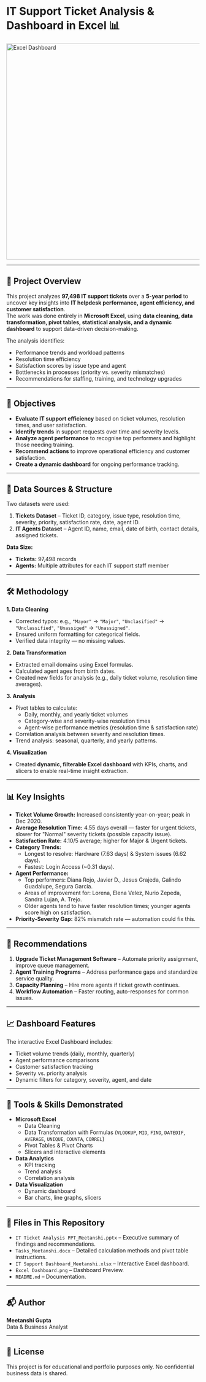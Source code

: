 # IT Support Ticket Analysis & Dashboard in Excel 📊

<img width="1232" height="563" alt="Excel Dashboard" src="https://github.com/user-attachments/assets/2bc8c74a-83b2-4025-b09e-dcc072fea73f" />


---

## 📌 Project Overview
This project analyzes **97,498 IT support tickets** over a **5-year period** to uncover key insights into **IT helpdesk performance, agent efficiency, and customer satisfaction**.  
The work was done entirely in **Microsoft Excel**, using **data cleaning, data transformation, pivot tables, statistical analysis, and a dynamic dashboard** to support data-driven decision-making.

The analysis identifies:
- Performance trends and workload patterns
- Resolution time efficiency
- Satisfaction scores by issue type and agent
- Bottlenecks in processes (priority vs. severity mismatches)
- Recommendations for staffing, training, and technology upgrades

---

## 🎯 Objectives
- **Evaluate IT support efficiency** based on ticket volumes, resolution times, and user satisfaction.
- **Identify trends** in support requests over time and severity levels.
- **Analyze agent performance** to recognise top performers and highlight those needing training.
- **Recommend actions** to improve operational efficiency and customer satisfaction.
- **Create a dynamic dashboard** for ongoing performance tracking.

---

## 📂 Data Sources & Structure
Two datasets were used:
1. **Tickets Dataset** – Ticket ID, category, issue type, resolution time, severity, priority, satisfaction rate, date, agent ID.
2. **IT Agents Dataset** – Agent ID, name, email, date of birth, contact details, assigned tickets.

**Data Size:**  
- **Tickets:** 97,498 records  
- **Agents:** Multiple attributes for each IT support staff member  

---

## 🛠 Methodology
**1. Data Cleaning**
- Corrected typos: e.g., `"Mayor"` → `"Major"`, `"Unclasified"` → `"Unclassified"`, `"Unassiged"` → `"Unassigned"`.
- Ensured uniform formatting for categorical fields.
- Verified data integrity — no missing values.

**2. Data Transformation**
- Extracted email domains using Excel formulas.
- Calculated agent ages from birth dates.
- Created new fields for analysis (e.g., daily ticket volume, resolution time averages).

**3. Analysis**
- Pivot tables to calculate:
  - Daily, monthly, and yearly ticket volumes
  - Category-wise and severity-wise resolution times
  - Agent-wise performance metrics (resolution time & satisfaction rate)
- Correlation analysis between severity and resolution times.
- Trend analysis: seasonal, quarterly, and yearly patterns.

**4. Visualization**
- Created **dynamic, filterable Excel dashboard** with KPIs, charts, and slicers to enable real-time insight extraction.

---

## 📊 Key Insights
- **Ticket Volume Growth:** Increased consistently year-on-year; peak in Dec 2020.
- **Average Resolution Time:** 4.55 days overall — faster for urgent tickets, slower for "Normal" severity tickets (possible capacity issue).
- **Satisfaction Rate:** 4.10/5 average; higher for Major & Urgent tickets.
- **Category Trends:**
  - Longest to resolve: Hardware (7.63 days) & System issues (6.62 days).
  - Fastest: Login Access (~0.31 days).
- **Agent Performance:**
  - Top performers: Diana Rojo, Javier D., Jesus Grajeda, Galindo Guadalupe, Segura Garcia.
  - Areas of improvement for: Lorena, Elena Velez, Nurio Zepeda, Sandra Lujan, A. Trejo.
  - Older agents tend to have faster resolution times; younger agents score high on satisfaction.
- **Priority-Severity Gap:** 82% mismatch rate — automation could fix this.

---

## 🚀 Recommendations
1. **Upgrade Ticket Management Software** – Automate priority assignment, improve queue management.
2. **Agent Training Programs** – Address performance gaps and standardize service quality.
3. **Capacity Planning** – Hire more agents if ticket growth continues.
4. **Workflow Automation** – Faster routing, auto-responses for common issues.

---

## 📈 Dashboard Features
The interactive Excel Dashboard includes:
- Ticket volume trends (daily, monthly, quarterly)
- Agent performance comparisons
- Customer satisfaction tracking
- Severity vs. priority analysis
- Dynamic filters for category, severity, agent, and date

---

## 📌 Tools & Skills Demonstrated
- **Microsoft Excel**
  - Data Cleaning
  - Data Transformation with Formulas (`VLOOKUP`, `MID`, `FIND`, `DATEDIF`, `AVERAGE`, `UNIQUE`, `COUNTA`, `CORREL`)
  - Pivot Tables & Pivot Charts
  - Slicers and interactive elements
- **Data Analytics**
  - KPI tracking
  - Trend analysis
  - Correlation analysis
- **Data Visualization**
  - Dynamic dashboard
  - Bar charts, line graphs, slicers

---

## 📎 Files in This Repository
- `IT Ticket Analysis PPT_Meetanshi.pptx` – Executive summary of findings and recommendations.
- `Tasks_Meetanshi.docx` – Detailed calculation methods and pivot table instructions.
- `IT Support Dashboard_Meetanshi.xlsx` – Interactive Excel dashboard.
- `Excel Dashboard.png` – Dashboard Preview.
- `README.md` – Documentation.

---

## 📬 Author
**Meetanshi Gupta**  
Data & Business Analyst

---

## 📜 License
This project is for educational and portfolio purposes only. No confidential business data is shared.
